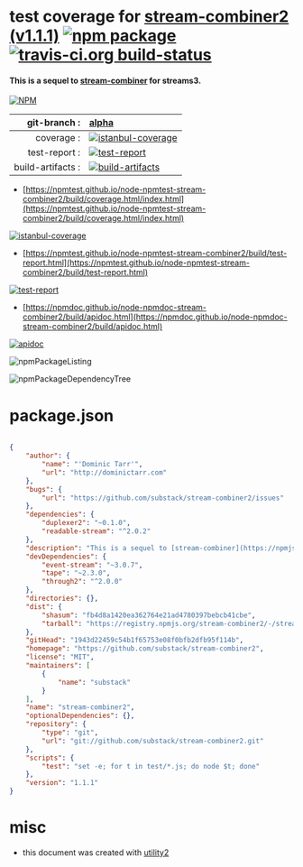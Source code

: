 # test coverage for  [stream-combiner2 (v1.1.1)](https://github.com/substack/stream-combiner2)  [![npm package](https://img.shields.io/npm/v/npmtest-stream-combiner2.svg?style=flat-square)](https://www.npmjs.org/package/npmtest-stream-combiner2) [![travis-ci.org build-status](https://api.travis-ci.org/npmtest/node-npmtest-stream-combiner2.svg)](https://travis-ci.org/npmtest/node-npmtest-stream-combiner2)
#### This is a sequel to [stream-combiner](https://npmjs.org/package/stream-combiner) for streams3.

[![NPM](https://nodei.co/npm/stream-combiner2.png?downloads=true&downloadRank=true&stars=true)](https://www.npmjs.com/package/stream-combiner2)

| git-branch : | [alpha](https://github.com/npmtest/node-npmtest-stream-combiner2/tree/alpha)|
|--:|:--|
| coverage : | [![istanbul-coverage](https://npmtest.github.io/node-npmtest-stream-combiner2/build/coverage.badge.svg)](https://npmtest.github.io/node-npmtest-stream-combiner2/build/coverage.html/index.html)|
| test-report : | [![test-report](https://npmtest.github.io/node-npmtest-stream-combiner2/build/test-report.badge.svg)](https://npmtest.github.io/node-npmtest-stream-combiner2/build/test-report.html)|
| build-artifacts : | [![build-artifacts](https://npmtest.github.io/node-npmtest-stream-combiner2/glyphicons_144_folder_open.png)](https://github.com/npmtest/node-npmtest-stream-combiner2/tree/gh-pages/build)|

- [https://npmtest.github.io/node-npmtest-stream-combiner2/build/coverage.html/index.html](https://npmtest.github.io/node-npmtest-stream-combiner2/build/coverage.html/index.html)

[![istanbul-coverage](https://npmtest.github.io/node-npmtest-stream-combiner2/build/screenCapture.buildCi.browser.%252Ftmp%252Fbuild%252Fcoverage.lib.html.png)](https://npmtest.github.io/node-npmtest-stream-combiner2/build/coverage.html/index.html)

- [https://npmtest.github.io/node-npmtest-stream-combiner2/build/test-report.html](https://npmtest.github.io/node-npmtest-stream-combiner2/build/test-report.html)

[![test-report](https://npmtest.github.io/node-npmtest-stream-combiner2/build/screenCapture.buildCi.browser.%252Ftmp%252Fbuild%252Ftest-report.html.png)](https://npmtest.github.io/node-npmtest-stream-combiner2/build/test-report.html)

- [https://npmdoc.github.io/node-npmdoc-stream-combiner2/build/apidoc.html](https://npmdoc.github.io/node-npmdoc-stream-combiner2/build/apidoc.html)

[![apidoc](https://npmdoc.github.io/node-npmdoc-stream-combiner2/build/screenCapture.buildCi.browser.%252Ftmp%252Fbuild%252Fapidoc.html.png)](https://npmdoc.github.io/node-npmdoc-stream-combiner2/build/apidoc.html)

![npmPackageListing](https://npmtest.github.io/node-npmtest-stream-combiner2/build/screenCapture.npmPackageListing.svg)

![npmPackageDependencyTree](https://npmtest.github.io/node-npmtest-stream-combiner2/build/screenCapture.npmPackageDependencyTree.svg)



# package.json

```json

{
    "author": {
        "name": "'Dominic Tarr'",
        "url": "http://dominictarr.com"
    },
    "bugs": {
        "url": "https://github.com/substack/stream-combiner2/issues"
    },
    "dependencies": {
        "duplexer2": "~0.1.0",
        "readable-stream": "^2.0.2"
    },
    "description": "This is a sequel to [stream-combiner](https://npmjs.org/package/stream-combiner) for streams3.",
    "devDependencies": {
        "event-stream": "~3.0.7",
        "tape": "~2.3.0",
        "through2": "^2.0.0"
    },
    "directories": {},
    "dist": {
        "shasum": "fb4d8a1420ea362764e21ad4780397bebcb41cbe",
        "tarball": "https://registry.npmjs.org/stream-combiner2/-/stream-combiner2-1.1.1.tgz"
    },
    "gitHead": "1943d22459c54b1f65753e08f0bfb2dfb95f114b",
    "homepage": "https://github.com/substack/stream-combiner2",
    "license": "MIT",
    "maintainers": [
        {
            "name": "substack"
        }
    ],
    "name": "stream-combiner2",
    "optionalDependencies": {},
    "repository": {
        "type": "git",
        "url": "git://github.com/substack/stream-combiner2.git"
    },
    "scripts": {
        "test": "set -e; for t in test/*.js; do node $t; done"
    },
    "version": "1.1.1"
}
```



# misc
- this document was created with [utility2](https://github.com/kaizhu256/node-utility2)
